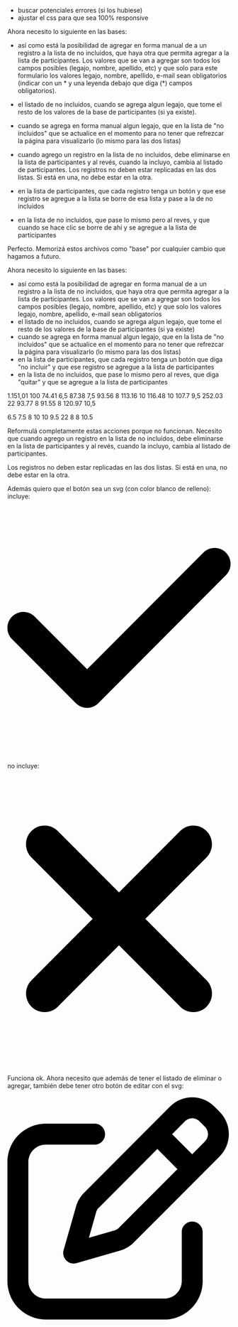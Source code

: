 - buscar potenciales errores (si los hubiese)
- ajustar el css para que sea 100% responsive





Ahora necesito lo siguiente en las bases:

- así como está la posibilidad de agregar en forma manual de a un registro a la lista de no incluidos, que haya otra que permita agregar a la lista de participantes. Los valores que se van a agregar son todos los campos posibles (legajo, nombre, apellido, etc) y que solo para este formulario los valores legajo, nombre, apellido, e-mail sean obligatorios (indicar con un * y una leyenda debajo que diga (*) campos obligatorios).


- el listado de no incluidos, cuando se agrega algun legajo, que tome el resto de los valores de la base de participantes (si ya existe).

- cuando se agrega en forma manual algun legajo, que en la lista de "no incluidos" que se actualice en el momento para no tener que refrezcar la página para visualizarlo (lo mismo para las dos listas)


- cuando agrego un registro en la lista de no incluidos, debe eliminarse en la lista de participantes y al revés, cuando la incluyo, cambia al listado de participantes. Los registros no deben estar replicadas en las dos listas. Si está en una, no debe estar en la otra.

- en la lista de participantes, que cada registro tenga un botón y que ese registro se agregue a la lista se borre de esa lista y pase a la de no incluidos
- en la lista de no incluidos, que pase lo mismo pero al reves, y que cuando se hace clic se borre de ahí y se agregue a la lista de participantes



Perfecto. Memorizá estos archivos como "base" por cualquier cambio que hagamos a futuro.

Ahora necesito lo siguiente en las bases:

- así como está la posibilidad de agregar en forma manual de a un registro a la lista de no incluidos, que haya otra que permita agregar a la lista de participantes. Los valores que se van a agregar son todos los campos posibles (legajo, nombre, apellido, etc) y que solo los valores legajo, nombre, apellido, e-mail sean obligatorios
- el listado de no incluidos, cuando se agrega algun legajo, que tome el resto de los valores de la base de participantes (si ya existe)
- cuando se agrega en forma manual algun legajo, que en la lista de "no incluidos" que se actualice en el momento para no tener que refrezcar la página para visualizarlo (lo mismo para las dos listas)
- en la lista de participantes, que cada registro tenga un botón que diga "no incluir" y que ese registro se agregue a la lista de participantes
- en la lista de no incluidos, que pase lo mismo pero al reves, que diga "quitar" y que se agregue a la lista de participantes


1.151,01    100
74.41       6,5
87.38       7,5
93.56       8
113.16      10
116.48      10
107.7       9,5
252.03      22
93.77       8
91.55       8
120.97      10,5



6.5
7.5
8
10
10
9.5
22
8
8
10.5


Reformulá completamente estas acciones porque no funcionan. Necesito que cuando agrego un registro en la lista de no incluidos, debe eliminarse en la lista de participantes y al revés, cuando la incluyo, cambia al listado de participantes. 

Los registros no deben estar replicadas en las dos listas. Si está en una, no debe estar en la otra.

Además quiero que el botón sea un svg (con color blanco de relleno):
incluye: 
<svg xmlns="http://www.w3.org/2000/svg" viewBox="0 0 448 512">
    <path d="M438.6 105.4c12.5 12.5 12.5 32.8 0 45.3l-256 256c-12.5 12.5-32.8 12.5-45.3 0l-128-128c-12.5-12.5-12.5-32.8 0-45.3s32.8-12.5 45.3 0L160 338.7 393.4 105.4c12.5-12.5 32.8-12.5 45.3 0z"/>
</svg>

no incluye:
<svg xmlns="http://www.w3.org/2000/svg" viewBox="0 0 384 512">
    <path d="M342.6 150.6c12.5-12.5 12.5-32.8 0-45.3s-32.8-12.5-45.3 0L192 210.7 86.6 105.4c-12.5-12.5-32.8-12.5-45.3 0s-12.5 32.8 0 45.3L146.7 256 41.4 361.4c-12.5 12.5-12.5 32.8 0 45.3s32.8 12.5 45.3 0L192 301.3 297.4 406.6c12.5 12.5 32.8 12.5 45.3 0s12.5-32.8 0-45.3L237.3 256 342.6 150.6z"/>
</svg>




Funciona ok. Ahora necesito que además de tener el listado de eliminar o agregar, también debe tener otro botón de editar con el svg:

<svg xmlns="http://www.w3.org/2000/svg" viewBox="0 0 512 512">
    <path d="M441 58.9L453.1 71c9.4 9.4 9.4 24.6 0 33.9L424 134.1 377.9 88 407 58.9c9.4-9.4 24.6-9.4 33.9 0zM209.8 256.2L344 121.9 390.1 168 255.8 302.2c-2.9 2.9-6.5 5-10.4 6.1l-58.5 16.7 16.7-58.5c1.1-3.9 3.2-7.5 6.1-10.4zM373.1 25L175.8 222.2c-8.7 8.7-15 19.4-18.3 31.1l-28.6 100c-2.4 8.4-.1 17.4 6.1 23.6s15.2 8.5 23.6 6.1l100-28.6c11.8-3.4 22.5-9.7 31.1-18.3L487 138.9c28.1-28.1 28.1-73.7 0-101.8L474.9 25C446.8-3.1 401.2-3.1 373.1 25zM88 64C39.4 64 0 103.4 0 152L0 424c0 48.6 39.4 88 88 88l272 0c48.6 0 88-39.4 88-88l0-112c0-13.3-10.7-24-24-24s-24 10.7-24 24l0 112c0 22.1-17.9 40-40 40L88 464c-22.1 0-40-17.9-40-40l0-272c0-22.1 17.9-40 40-40l112 0c13.3 0 24-10.7 24-24s-10.7-24-24-24L88 64z"/>
</svg>



